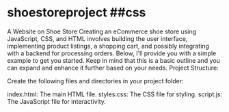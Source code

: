 # shoestoreproject ##css
A Website on Shoe Store
Creating an eCommerce shoe store using JavaScript, CSS, and HTML involves building the user interface, implementing product listings, a shopping cart, and possibly integrating with a backend for processing orders. Below, I'll provide you with a simple example to get you started. Keep in mind that this is a basic outline and you can expand and enhance it further based on your needs.
Project Structure:

Create the following files and directories in your project folder:

index.html: The main HTML file.
styles.css: The CSS file for styling.
script.js: The JavaScript file for interactivity.
